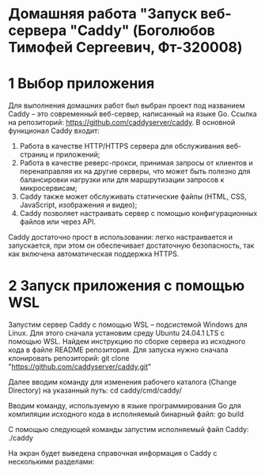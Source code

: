# Домашняя работа "Запуск веб-сервера "Caddy" (Боголюбов Тимофей Сергеевич, Фт-320008)
# 1 Выбор приложения
Для выполнения домашних работ был выбран проект под названием Caddy – это современный веб-сервер, написанный на языке Go. Ссылка на репозиторий: https://github.com/caddyserver/caddy.
В основной функционал Caddy входит:
1. Работа в качестве HTTP/HTTPS сервера для обслуживания веб-страниц и приложений;
2. Работа в качестве реверс-прокси, принимая запросы от клиентов и перенаправляя их на другие серверы, что может быть полезно для балансировки нагрузки или для маршрутизации запросов к микросервисам;
3. Caddy также может обслуживать статические файлы (HTML, CSS, JavaScript, изображения и видео);
4. Caddy позволяет настраивать сервер с помощью конфигурационных файлов или через API.

Caddy достаточно прост в использовании: легко настраивается и запускается, при этом он обеспечивает достаточную безопасность, так как включена автоматическая поддержка HTTPS.

# 2 Запуск приложения с помощью WSL

Запустим сервер Caddy с помощью WSL – подсистемой Windows для Linux.  Для этого сначала установим среду Ubuntu 24.04.1 LTS с помощью WSL. 
Найдем инструкцию по сборке сервера из исходного кода в файле README репозитория. Для запуска нужно сначала клонировать репозиторий:
git clone "https://github.com/caddyserver/caddy.git"

Далее вводим команду для изменения рабочего каталога (Change Directory) на указанный путь:
cd caddy/cmd/caddy/

Вводим команду, используемую в языке программирования Go для компиляции исходного кода в исполняемый бинарный файл:
go build

С помощью следующей команды запустим исполняемый файл Caddy:
./caddy

На экран будет выведена справочная информация о Caddy с несколькими разделами:
